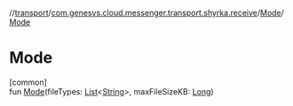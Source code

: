 //[transport](../../../index.md)/[com.genesys.cloud.messenger.transport.shyrka.receive](../index.md)/[Mode](index.md)/[Mode](-mode.md)

# Mode

[common]\
fun [Mode](-mode.md)(fileTypes: [List](https://kotlinlang.org/api/latest/jvm/stdlib/kotlin.collections/-list/index.html)&lt;[String](https://kotlinlang.org/api/latest/jvm/stdlib/kotlin/-string/index.html)&gt;, maxFileSizeKB: [Long](https://kotlinlang.org/api/latest/jvm/stdlib/kotlin/-long/index.html))

